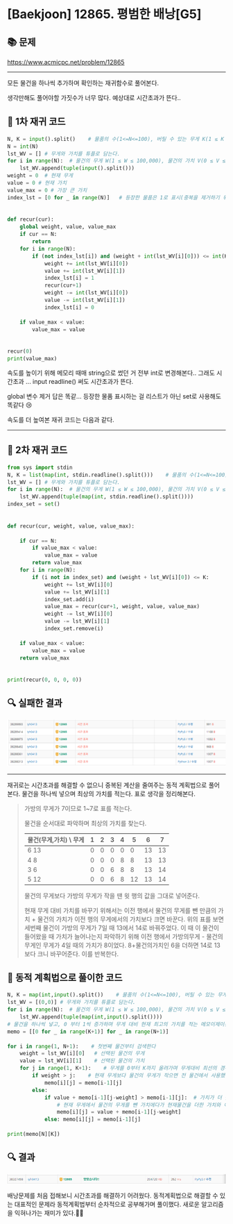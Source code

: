 # [Baekjoon] 12865. 평범한 배낭[G5]

## 📚 문제

https://www.acmicpc.net/problem/12865

---

모든 물건을 하나씩 추가하며 확인하는 재귀함수로 풀어본다.

생각만해도 풀어야할 가짓수가 너무 많다. 예상대로 시간초과가 뜬다..

## 📒 1차 재귀 코드

```python
N, K = input().split()    # 물품의 수(1<=N<=100), 버틸 수 있는 무게 K(1 ≤ K ≤ 100,000)
N = int(N)
lst_WV = [] # 무게와 가치를 튜플로 담는다.
for i in range(N):  # 물건의 무게 W(1 ≤ W ≤ 100,000), 물건의 가치 V(0 ≤ V ≤ 1,000)
    lst_WV.append(tuple(input().split()))
weight = 0  # 현재 무게
value = 0 # 현재 가치
value_max = 0 # 가장 큰 가치
index_lst = [0 for _ in range(N)]   # 등장한 물품은 1로 표시(중복을 제거하기 위해)


def recur(cur):
    global weight, value, value_max
    if cur == N:
        return
    for i in range(N):  
        if (not index_lst[i]) and (weight + int(lst_WV[i][0])) <= int(K): 
            weight += int(lst_WV[i][0])
            value += int(lst_WV[i][1])
            index_lst[i] = 1
            recur(cur+1)
            weight -= int(lst_WV[i][0])
            value -= int(lst_WV[i][1])
            index_lst[i] = 0

    if value_max < value:
        value_max = value


recur(0)
print(value_max)
```

속도를 높이기 위해 메모리 때매 string으로 썼던 거 전부 int로 변경해본다.. 그래도 시간초과 ... input readline() 써도 시간초과가 뜬다.

global 변수 제거 답은 똑같... 등장한 물품 표시하는 걸 리스트가 아닌 set로 사용해도 똑같다 😢

속도를 더 높여본 재귀 코드는 다음과 같다.

---

## 📒 2차 재귀 코드

```python
from sys import stdin
N, K = list(map(int, stdin.readline().split()))    # 물품의 수(1<=N<=100), 버틸 수 있는 무게 K(1 ≤ K ≤ 100,000)
lst_WV = [] # 무게와 가치를 튜플로 담는다.
for i in range(N):  # 물건의 무게 W(1 ≤ W ≤ 100,000), 물건의 가치 V(0 ≤ V ≤ 1,000)
    lst_WV.append(tuple(map(int, stdin.readline().split())))
index_set = set() 


def recur(cur, weight, value, value_max):
    
    if cur == N:
        if value_max < value:
            value_max = value
        return value_max
    for i in range(N):  
        if (i not in index_set) and (weight + lst_WV[i][0]) <= K: 
            weight += lst_WV[i][0]
            value += lst_WV[i][1]
            index_set.add(i)
            value_max = recur(cur+1, weight, value, value_max)
            weight -= lst_WV[i][0]
            value -= lst_WV[i][1]
            index_set.remove(i)

    if value_max < value:
        value_max = value
    return value_max


print(recur(0, 0, 0, 0))

```

## 🔍 실패한 결과

![image-20220130011033742](G5_12865.assets/image-20220130011033742.png)

---

재귀로는 시간초과를 해결할 수 없으니 중복된 계산을 줄여주는 동적 계획법으로 풀어 본다. 물건을 하나씩 넣으며 최상의 가치를 적는다. 표로 생각을 정리해본다.

>가방의 무게가 7이므로 1~7로 표를 적는다.
>
>물건을 순서대로 파악하며 최상의 가치를 찾는다.
>
>| 물건(무게,가치) \ 무게 | 1    | 2    | 3    | 4    | 5    | 6    | 7    |
>| ---------------------- | ---- | ---- | ---- | ---- | ---- | ---- | ---- |
>| 6 13                   | 0    | 0    | 0    | 0    | 0    | 13   | 13   |
>| 4 8                    | 0    | 0    | 0    | 8    | 8    | 13   | 13   |
>| 3 6                    | 0    | 0    | 6    | 8    | 8    | 13   | 14   |
>| 5 12                   | 0    | 0    | 6    | 8    | 12   | 13   | 14   |
>
>물건의 무게보다 가방의 무게가 작을 땐 윗 행의 값을 그대로 넣어준다.
>
>현재 무게 대비 가치를 바꾸기 위해서는 이전 행에서 물건의 무게를 뺀 만큼의 가치 + 물건의 가치가 이전 행의 무게에서의 가치보다 크면 바꾼다. 위의 표를 보면 세번째 물건이 가방의 무게가 7일 때 13에서 14로 바꿔주었다. 이 때 이 물건이 들어왔을 때 가치가 늘어나는지 파악하기 위해 이전 행에서 가방의무게 - 물건의 무게인 무게가 4일 때의 가치가 8이었다. 8+물건의가치인 6을 더하면 14로 13보다 크니 바꾸어준다. 이를 반복한다.

## 📒 동적 계획법으로 풀이한 코드

```python
N, K = map(int,input().split())    # 물품의 수(1<=N<=100), 버틸 수 있는 무게 K(1 ≤ K ≤ 100,000)
lst_WV = [(0,0)] # 무게와 가치를 튜플로 담는다.
for i in range(N):  # 물건의 무게 W(1 ≤ W ≤ 100,000), 물건의 가치 V(0 ≤ V ≤ 1,000)
    lst_WV.append(tuple(map(int,input().split())))
# 물건을 하나씩 넣고, 0 부터 1씩 증가하며 무게 대비 현재 최고의 가치를 적는 메모이제이션
memo = [[0 for _ in range(K+1)] for _ in range(N+1)]

for i in range(1, N+1):    # 첫번째 물건부터 검색한다
    weight = lst_WV[i][0]   # 선택된 물건의 무게
    value = lst_WV[i][1]    # 선택된 물건의 가치
    for j in range(1, K+1):    # 무게를 0부터 K까지 올려가며 무게대비 최선의 경우를 대입한다.
        if weight > j:    # 현재 무게보다 물건의 무게가 작으면 전 물건에서 사용했던 값을 사용
            memo[i][j] = memo[i-1][j]
        else:
            if value + memo[i-1][j-weight] > memo[i-1][j]:  # 가치가 더 높은 걸 선택
                # 현재 무게에서 물건의 무게를 뺀 가치에다가 현재물건을 더한 가치와 이전 가치를 비교
                memo[i][j] = value + memo[i-1][j-weight]
            else: memo[i][j] = memo[i-1][j] 

print(memo[N][K])
```

## 🔍 결과

![image-20220130012837608](G5_12865.assets/image-20220130012837608.png)

배낭문제를 처음 접해보니 시간초과를 해결하기 어려웠다. 동적계획법으로 해결할 수 있는 대표적인 문제라 동적계획법부터 순차적으로 공부해가며 풀이했다. 새로운 알고리즘을 익혀나가는 재미가 있다.🧐🧐